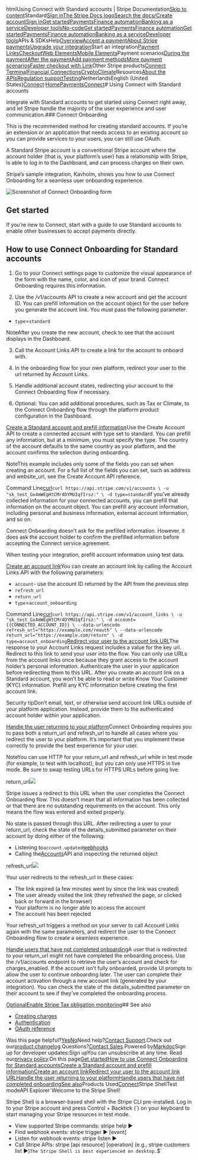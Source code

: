 htmlUsing Connect with Standard accounts | Stripe Documentation[Skip to content](#main-content)Standard[Sign in](https://dashboard.stripe.com/login?redirect=https%3A%2F%2Fdocs.stripe.com%2Fconnect%2Fstandard-accounts)[The Stripe Docs logo](/)[Search the docs/](#)[Create account](https://dashboard.stripe.com/register/connect)[Sign in](https://dashboard.stripe.com/login?redirect=https%3A%2F%2Fdocs.stripe.com%2Fconnect%2Fstandard-accounts)[Get started](/get-started)[Payments](/payments)[Finance automation](/finance-automation)[Banking as a service](/financial-services)[Developer tools](/development)[No-code](/no-code)[Get started](/get-started)[Payments](/payments)[Finance automation](/finance-automation)[](#)[Get started](/get-started)[Payments](/payments)[Finance automation](/finance-automation)[Banking as a service](/financial-services)[Developer tools](/development)[](#)APIs & SDKsHelp[Overview](/docs/payments)[Accept a payment](#)[About Stripe payments](#)[Upgrade your integration](/docs/payments/upgrades)Start an integration[Payment Links](#)[Checkout](#)[Web Elements](#)[Mobile Elements](#)Payment scenarios[During the payment](#)[After the payment](#)[Add payment methods](#)[More payment scenarios](#)[Faster checkout with Link](#)Other Stripe products[Connect](#)
[Terminal](#)[Financial Connections](#)[Crypto](#)[Climate](#)Resources[About the APIs](#)[Regulation support](#)[Testing](/docs/testing)NetherlandsEnglish (United States)[](#)[](#)[Connect](/connect)·[Home](/docs)[Payments](/docs/payments)[Connect](/docs/connect)# Using Connect with Standard accounts

Integrate with Standard accounts to get started using Connect right away, and let Stripe handle the majority of the user experience and user communication.### Connect Onboarding

This is the recommended method for creating standard accounts. If you’re an extension or an application that needs access to an existing account so you can provide services to your users, you can still use OAuth.

A Standard Stripe account is a conventional Stripe account where the account holder (that is, your platform’s user) has a relationship with Stripe, is able to log in to the Dashboard, and can process charges on their own.

Stripe’s sample integration, Kavholm, shows you how to use Connect Onboarding for a seamless user onboarding experience.

![Screenshot of Connect Onboarding form](https://b.stripecdn.com/docs-statics-srv/assets/Kavholm-Seamless-Standard.78b64d90c0bf87130c8b6ba1ef53df7f.png)

## Get started

If you’re new to Connect, start with a guide to use Standard accounts to enable other businesses to accept payments directly.

## How to use Connect Onboarding for Standard accounts

1. Go to your Connect settings page to customize the visual appearance of the form with the name, color, and icon of your brand. Connect Onboarding requires this information.


2. Use the /v1/accounts API to create a new account and get the account ID. You can prefill information on the account object for the user before you generate the account link. You must pass the following parameter:

  - `type`=`standard`

NoteAfter you create the new account, check to see that the account displays in the Dashboard.


3. Call the Account Links API to create a link for the account to onboard with.


4. In the onboarding flow for your own platform, redirect your user to the url returned by Account Links.


5. Handle additional account states, redirecting your account to the Connect Onboarding flow if necessary.


6. Optional: You can add additional procedures, such as Tax or Climate, to the Connect Onboarding flow through the platform product configuration in the Dashboard.



[Create a Standard account and prefill information](#create-account)Use the Create Account API to create a connected account with type set to standard. You can prefill any information, but at a minimum, you must specify the type. The country of the account defaults to the same country as your platform, and the account confirms the selection during onboarding.

NoteThis example includes only some of the fields you can set when creating an account. For a full list of the fields you can set, such as address and website_url, see the Create Account API reference.

Command Line[curl](#)`curl https://api.stripe.com/v1/accounts \
  -u "sk_test_Gx4mWEgHtCMr4DYMUIqfIrsz:" \
  -d type=standard`If you’ve already collected information for your connected accounts, you can prefill that information on the account object. You can prefill any account information, including personal and business information, external account information, and so on.

Connect Onboarding doesn’t ask for the prefilled information. However, it does ask the account holder to confirm the prefilled information before accepting the Connect service agreement.

When testing your integration, prefill account information using test data.

[Create an account link](#create-link)You can create an account link by calling the Account Links API with the following parameters:

- `account`- use the account ID returned by the API from the previous step
- `refresh_url`
- `return_url`
- `type`=`account_onboarding`

Command Line[curl](#)`curl https://api.stripe.com/v1/account_links \
  -u "sk_test_Gx4mWEgHtCMr4DYMUIqfIrsz:" \
  -d account={{CONNECTED_ACCOUNT_ID}} \
  --data-urlencode refresh_url="https://example.com/reauth" \
  --data-urlencode return_url="https://example.com/return" \
  -d type=account_onboarding`[Redirect your user to the account link URL](#redirect-link)The response to your Account Links request includes a value for the key url. Redirect to this link to send your user into the flow. You can only use URLs from the account links once because they grant access to the account holder’s personal information. Authenticate the user in your application before redirecting them to this URL. After you create an account link on a Standard account, you won’t be able to read or write Know Your Customer (KYC) information. Prefill any KYC information before creating the first account link.

Security tipDon’t email, text, or otherwise send account link URLs outside of your platform application. Instead, provide them to the authenticated account holder within your application.

[Handle the user returning to your platform](#return-user)Connect Onboarding requires you to pass both a return_url and refresh_url to handle all cases where you redirect the user to your platform. It’s important that you implement these correctly to provide the best experience for your user.

NoteYou can use HTTP for your return_url and refresh_url while in test mode (for example, to test with localhost), but you can only use HTTPS in live mode. Be sure to swap testing URLs for HTTPS URLs before going live.

return_url![](https://b.stripecdn.com/docs-statics-srv/assets/fcc3a1c24df6fcffface6110ca4963de.svg)

Stripe issues a redirect to this URL when the user completes the Connect Onboarding flow. This doesn’t mean that all information has been collected or that there are no outstanding requirements on the account. This only means the flow was entered and exited properly.

No state is passed through this URL. After redirecting a user to your return_url, check the state of the details_submitted parameter on their account by doing either of the following:

- Listening to`account.updated`[webhooks](/webhooks)
- Calling the[Accounts](/api/accounts)API and inspecting the returned object

refresh_url![](https://b.stripecdn.com/docs-statics-srv/assets/fcc3a1c24df6fcffface6110ca4963de.svg)

Your user redirects to the refresh_url in these cases:

- The link expired (a few minutes went by since the link was created)
- The user already visited the link (they refreshed the page, or clicked back or forward in the browser)
- Your platform is no longer able to access the account
- The account has been rejected

Your refresh_url triggers a method on your server to call Account Links again with the same parameters, and redirect the user to the Connect Onboarding flow to create a seamless experience.

[Handle users that have not completed onboarding](#handle-users)A user that is redirected to your return_url might not have completed the onboarding process. Use the /v1/accounts endpoint to retrieve the user’s account and check for charges_enabled. If the account isn’t fully onboarded, provide UI prompts to allow the user to continue onboarding later. The user can complete their account activation through a new account link (generated by your integration). You can check the state of the details_submitted parameter on their account to see if they’ve completed the onboarding process.

[OptionalEnable Stripe Tax obligation monitoring](#enable-stripe-tax)## See also

- [Creating charges](/connect/charges)
- [Authentication](/connect/authentication)
- [OAuth reference](/connect/oauth-reference)

Was this page helpful?[Yes](#)[No](#)Need help?[Contact Support](https://support.stripe.com/).Check out our[product changelog](https://stripe.com/blog/changelog).Questions?[Contact Sales](https://stripe.com/contact/sales).Powered by[Markdoc](https://markdoc.dev)Sign up for developer updates:Sign upYou can unsubscribe at any time. Read our[privacy policy](https://stripe.com/privacy).On this page[Get started](#get-started)[How to use Connect Onboarding for Standard accounts](#how-to-use-connect-onboarding-for-standard-accounts)[Create a Standard account and prefill information](#create-account)[Create an account link](#create-link)[Redirect your user to the account link URL](#redirect-link)[Handle the user returning to your platform](#return-user)[Handle users that have not completed onboarding](#handle-users)[See also](#see-also)Products Used[Connect](/connect)Stripe ShellTest modeAPI Explorer[](https://stripe.com/docs/stripe-cli#install)`Welcome to the Stripe Shell!

Stripe Shell is a browser-based shell with the Stripe CLI pre-installed. Log in to your
Stripe account and press Control + Backtick (`) on your keyboard to start managing your Stripe
resources in test mode.

- View supported Stripe commands: stripe help ▶️
- Find webhook events: stripe trigger ▶️ [event]
- Listen for webhook events: stripe listen ▶
- Call Stripe APIs: stripe [api resource] [operation] (e.g., stripe customers list ▶️)`The Stripe Shell is best experienced on desktop.`$`